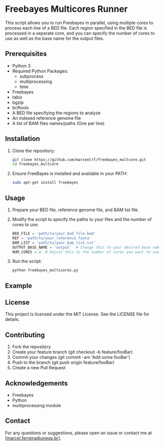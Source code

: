 # Freebayes Multicores Runner

This script allows you to run Freebayes in parallel, using multiple cores to process each line of a BED file. Each region specified in the BED file is processed in a separate core, and you can specify the number of cores to use as well as the base name for the output files.

## Prerequisites

- Python 3
- Required Python Packages:
    - subprocess
    - multiprocessing
    - time
- Freebayes
- tabix
- bgzip
- bcftools
- A BED file specifying the regions to analyze
- An indexed reference genome file
- A list of BAM files names/paths (One per line)

## Installation

1. Clone the repository:
    ```bash
    git clone https://github.com/marceelrf/freebayes_multcore.git
    cd freebayes_multcore
    ```

2. Ensure FreeBayes is installed and available in your PATH:
    ```bash
    sudo apt-get install freebayes
    ```

## Usage

1. Prepare your BED file, reference genome file, and BAM list file.

2. Modify the script to specify the paths to your files and the number of cores to use:
    ```python
    BED_FILE = 'path/to/your_bed_file.bed'
    REF = 'path/to/your_reference.fasta'
    BAM_LIST = 'path/to/your_bam_list.txt'
    OUTPUT_BASE_NAME = 'output'  # Change this to your desired base name
    NUM_CORES = 4  # Adjust this to the number of cores you want to use
    ```

3. Run the script:
    ```bash
    python freebayes_multicores.py
    ```

## Example

## License

This project is licensed under the MIT License. See the LICENSE file for details.

## Contributing

1. Fork the repository
2. Create your feature branch (git checkout -b feature/fooBar)
3. Commit your changes (git commit -am 'Add some fooBar')
4. Push to the branch (git push origin feature/fooBar)
5. Create a new Pull Request

## Acknowledgements

- Freebayes
- Python
- multiprocessing module

## Contact

For any questions or suggestions, please open an issue or contact me at [marcel.ferreira@unesp.br].